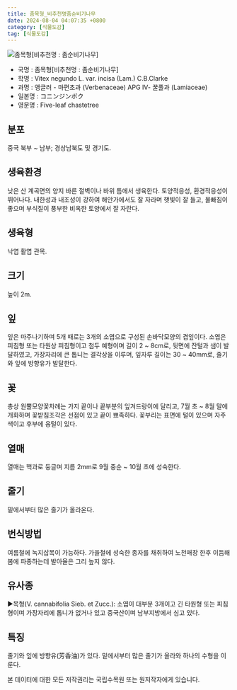 ```yaml
---
title: 좀목형_비추천명좀순비기나무
date: 2024-08-04 04:07:35 +0800
category: [식물도감]
tag: [식물도감]
---
```




![좀목형[비추천명 : 좀순비기나무]](/fileUpload/plants/basic/Verbenaceae/Vitex/16743/1_th2.JPG)
- 국명 : 좀목형[비추천명 : 좀순비기나무]
- 학명 : Vitex negundo L. var. incisa (Lam.) C.B.Clarke
- 과명 : 앵글러 - 마편초과 (Verbenaceae) APG Ⅳ- 꿀풀과 (Lamiaceae)
- 일본명 : コニンジンボク
- 영문명 : Five-leaf chastetree


## 분포
중국 북부 ~ 남부; 경상남북도 및 경기도.
## 생육환경
낮은 산 계곡면의 양지 바른 절벽이나 바위 틈에서 생육한다. 토양적응성, 환경적응성이 뛰어나다. 내한성과 내조성이 강하여 해안가에서도 잘 자라며 햇빛이 잘 들고, 물빠짐이 좋으며 부식질이 풍부한 비옥한 토양에서 잘 자란다.
## 생육형
낙엽 활엽 관목.
## 크기
높이 2m.
## 잎
잎은 마주나기하며 5개 때로는 3개의 소엽으로 구성된 손바닥모양의 겹잎이다.  소엽은 피침형 또는 타원상 피침형이고 첨두 예형이며 길이 2 ~ 8cm로, 뒷면에 잔털과 샘이 발달하였고, 가장자리에 큰 톱니는 결각상을 이루며, 잎자루 길이는 30 ~ 40mm로, 줄기와 잎에 방향유가 발달한다.
## 꽃
총상 원뿔모양꽃차례는 가지 끝이나 끝부분의 잎겨드랑이에 달리고, 7월 초 ~ 8월 말에 개화하며 꽃받침조각은 선점이 있고 끝이 뾰족하다. 꽃부리는 표면에 털이 있으며 자주색이고 후부에 융털이 있다.
## 열매
열매는 핵과로 둥글며 지름 2mm로 9월 중순 ~ 10월 초에 성숙한다.
## 줄기
밑에서부터 많은 줄기가 올라온다.
## 번식방법
여름철에 녹지삽목이 가능하다. 가을철에 성숙한 종자를 채취하여 노천매장 한후 이듬해 봄에 파종하는데 발아율은 그리 높지 않다.
## 유사종
▶목형(V. cannabifolia Sieb. et Zucc.): 소엽이 대부분 3개이고 긴 타원형 또는 피침형이며 가장자리에 톱니가 없거나 있고 중국산이며 남부지방에서 심고 있다.
## 특징
줄기와 잎에 방향유(芳香油)가 있다. 밑에서부터 많은 줄기가 올라와 하나의 수형을 이룬다.






본 데이터에 대한 모든 저작권리는 국립수목원 또는 원저작자에게 있습니다.
